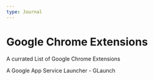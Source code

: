 ```yaml
---
type: Journal
---
```


# Google Chrome Extensions

A currated List of Google Chrome Extensions

A Google App Service Launcher - GLaunch
